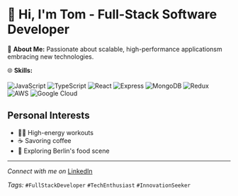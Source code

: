 # 👋 Hi, I'm Tom - Full-Stack Software Developer

🚀 **About Me:** Passionate about scalable, high-performance applicationsm embracing new technologies.

🌐 **Skills:** <br/> <br/> 
<img alt="JavaScript" src="https://img.shields.io/badge/JavaScript-F7DF1E?style=for-the-badge&logo=javascript&logoColor=black" />
<img alt="TypeScript" src="https://img.shields.io/badge/TypeScript-007ACC?style=for-the-badge&logo=typescript&logoColor=white" />
<img alt="React" src="https://img.shields.io/badge/React-20232A?style=for-the-badge&logo=react&logoColor=61DAFB" />
<img alt="Express" src="https://img.shields.io/badge/Express.js-404D59?style=for-the-badge" />
<img alt="MongoDB" src="https://img.shields.io/badge/MongoDB-4EA94B?style=for-the-badge&logo=mongodb&logoColor=white" />
<img alt="Redux" src="https://img.shields.io/badge/Redux-593D88?style=for-the-badge&logo=redux&logoColor=white" />
<img alt="AWS" src="https://img.shields.io/badge/Amazon_AWS-FF9900?style=for-the-badge&logo=amazonaws&logoColor=white" />
<img alt="Google Cloud" src="https://img.shields.io/badge/Google_Cloud-4285F4?style=for-the-badge&logo=google-cloud&logoColor=white" />


## Personal Interests
- 🏋️‍♂️ High-energy workouts
- ☕ Savoring coffee
- 🍴 Exploring Berlin's food scene

---

*Connect with me on* [LinkedIn](https://www.linkedin.com/in/progressivist-tom/)

*Tags:* `#FullStackDeveloper` `#TechEnthusiast` `#InnovationSeeker`
